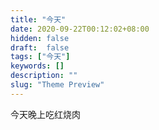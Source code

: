 ```yaml
---
title: "今天"
date: 2020-09-22T00:12:02+08:00
hidden: false
draft:  false
tags: ["今天"]
keywords: []
description: ""
slug: "Theme Preview"
---
```


今天晚上吃红烧肉